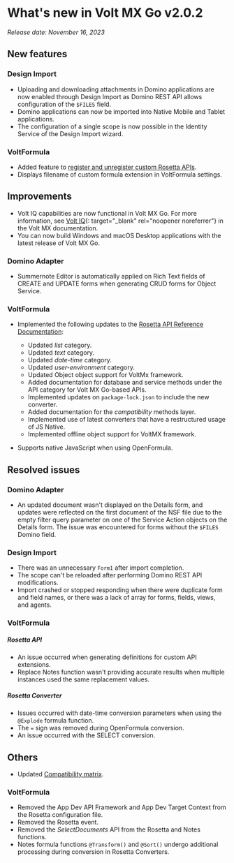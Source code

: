 # What's new in Volt MX Go v2.0.2
*Release date: November 16, 2023*

## New features

### Design Import

- Uploading and downloading attachments in Domino applications are now enabled through Design Import as Domino REST API allows configuration of the `$FILES` field.  
- Domino applications can now be imported into Native Mobile and Tablet applications. 
- The configuration of a single scope is now possible in the Identity Service of the Design Import wizard.

### VoltFormula

- Added feature to [register and unregister custom Rosetta APIs](../../howto/regunregconfig.md).
- Displays filename of custom formula extension in VoltFormula settings. 

## Improvements

- Volt IQ capabilities are now functional in Volt MX Go. For more information, see [Volt IQ](https://opensource.hcltechsw.com/volt-mx-docs/95/docs/documentation/Iris/iris_user_guide/Content/Volt_IQ.html){: target="_blank" rel="noopener noreferrer"} in the Volt MX documentation.
- You can now build Windows and macOS Desktop applications with the latest release of Volt MX Go.

### Domino Adapter 

- Summernote Editor is automatically applied on Rich Text fields of CREATE and UPDATE forms when generating CRUD forms for Object Service.

### VoltFormula

- Implemented the following updates to the [Rosetta API Reference Documentation](../../javadoc/index.html):

    - Updated *list* category.
    - Updated *text* category.
    - Updated *date-time* category.
    - Updated *user-environment* category.
    - Updated Object object support for VoltMx framework.
    - Added documentation for database and service methods under the API category for Volt MX Go-based APIs.
    - Implemented updates on `package-lock.json` to include the new converter.
    - Added documentation for the *compatibility* methods layer.
    - Implemented use of latest converters that have a restructured usage of JS Native.
    - Implemented offline object support for VoltMX framework.

- Supports native JavaScript when using OpenFormula.

## Resolved issues

### Domino Adapter 

- An updated document wasn't displayed on the Details form, and updates were reflected on the first document of the NSF file due to the empty filter query parameter on one of the Service Action objects on the Details form. The issue was encountered for forms without the `$FILES` Domino field.

### Design Import

- There was an unnecessary `Form1` after import completion.
- The scope can't be reloaded after performing Domino REST API modifications.
- Import crashed or stopped responding when there were duplicate form and field names, or there was a lack of array for forms, fields, views, and agents. 

### VoltFormula

##### Rosetta API

- An issue occurred when generating definitions for custom API extensions.
- Replace Notes function wasn't providing accurate results when multiple instances used the same replacement values.

##### Rosetta Converter

- Issues occurred with date-time conversion parameters when using the `@Explode` formula function. 
- The `=` sign was removed during OpenFormula conversion. 
- An issue occurred with the SELECT conversion. <!--by addressing the statements or category before and after.-->

## Others

- Updated [Compatibility matrix](../compatibilitymatrix.md).

### VoltFormula

- Removed the App Dev API Framework and App Dev Target Context from the Rosetta configuration file.
- Removed the Rosetta event.
- Removed the *SelectDocuments* API from the Rosetta and Notes functions.
- Notes formula functions `@Transform()` and `@Sort()` undergo additional processing during conversion in Rosetta Converters.